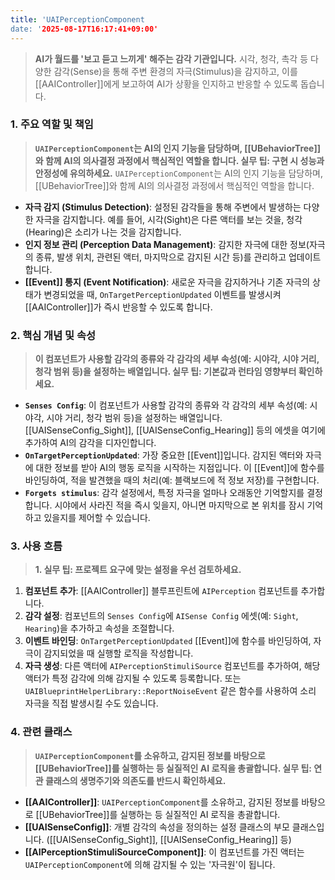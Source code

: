 ```yaml
---
title: 'UAIPerceptionComponent
date: '2025-08-17T16:17:41+09:00'
---
```




> **AI가 월드를 '보고 듣고 느끼게' 해주는 감각 기관입니다.** 시각, 청각, 촉각 등 다양한 감각(Sense)을 통해 주변 환경의 자극(Stimulus)을 감지하고, 이를 [[AAIController]]에게 보고하여 AI가 상황을 인지하고 반응할 수 있도록 돕습니다.

### **1. 주요 역할 및 책임**
> **`UAIPerceptionComponent`는 AI의 인지 기능을 담당하며, [[UBehaviorTree]]와 함께 AI의 의사결정 과정에서 핵심적인 역할을 합니다. 실무 팁: 구현 시 성능과 안정성에 유의하세요.**
`UAIPerceptionComponent`는 AI의 인지 기능을 담당하며, [[UBehaviorTree]]와 함께 AI의 의사결정 과정에서 핵심적인 역할을 합니다.
* **자극 감지 (Stimulus Detection)**:
	설정된 감각들을 통해 주변에서 발생하는 다양한 자극을 감지합니다. 예를 들어, 시각(Sight)은 다른 액터를 보는 것을, 청각(Hearing)은 소리가 나는 것을 감지합니다.
* **인지 정보 관리 (Perception Data Management)**:
	감지한 자극에 대한 정보(자극의 종류, 발생 위치, 관련된 액터, 마지막으로 감지된 시간 등)를 관리하고 업데이트합니다.
* **[[Event]] 통지 (Event Notification)**:
	새로운 자극을 감지하거나 기존 자극의 상태가 변경되었을 때, `OnTargetPerceptionUpdated` 이벤트를 발생시켜 [[AAIController]]가 즉시 반응할 수 있도록 합니다.

### **2. 핵심 개념 및 속성**
> **이 컴포넌트가 사용할 감각의 종류와 각 감각의 세부 속성(예: 시야각, 시야 거리, 청각 범위 등)을 설정하는 배열입니다. 실무 팁: 기본값과 런타임 영향부터 확인하세요.**
* **`Senses Config`**:
	이 컴포넌트가 사용할 감각의 종류와 각 감각의 세부 속성(예: 시야각, 시야 거리, 청각 범위 등)을 설정하는 배열입니다. [[UAISenseConfig_Sight]], [[UAISenseConfig_Hearing]] 등의 에셋을 여기에 추가하여 AI의 감각을 디자인합니다.
* **`OnTargetPerceptionUpdated`**:
	가장 중요한 [[Event]]입니다. 감지된 액터와 자극에 대한 정보를 받아 AI의 행동 로직을 시작하는 지점입니다. 이 [[Event]]에 함수를 바인딩하여, 적을 발견했을 때의 처리(예: 블랙보드에 적 정보 저장)를 구현합니다.
* **`Forgets stimulus`**:
	감각 설정에서, 특정 자극을 얼마나 오래동안 기억할지를 결정합니다. 시야에서 사라진 적을 즉시 잊을지, 아니면 마지막으로 본 위치를 잠시 기억하고 있을지를 제어할 수 있습니다.

### **3. 사용 흐름**
> **1. 실무 팁: 프로젝트 요구에 맞는 설정을 우선 검토하세요.**
1.  **컴포넌트 추가**:
	[[AAIController]] 블루프린트에 `AIPerception` 컴포넌트를 추가합니다.
2.  **감각 설정**:
	컴포넌트의 `Senses Config`에 `AISense Config` 에셋(예: `Sight`, `Hearing`)을 추가하고 속성을 조절합니다.
3.  **이벤트 바인딩**:
	`OnTargetPerceptionUpdated` [[Event]]에 함수를 바인딩하여, 자극이 감지되었을 때 실행할 로직을 작성합니다.
4.  **자극 생성**:
	다른 액터에 `AIPerceptionStimuliSource` 컴포넌트를 추가하여, 해당 액터가 특정 감각에 의해 감지될 수 있도록 등록합니다. 또는 `UAIBlueprintHelperLibrary::ReportNoiseEvent` 같은 함수를 사용하여 소리 자극을 직접 발생시킬 수도 있습니다.

### **4. 관련 클래스**
> **`UAIPerceptionComponent`를 소유하고, 감지된 정보를 바탕으로 [[UBehaviorTree]]를 실행하는 등 실질적인 AI 로직을 총괄합니다. 실무 팁: 연관 클래스의 생명주기와 의존도를 반드시 확인하세요.**
* **[[AAIController]]**:
	`UAIPerceptionComponent`를 소유하고, 감지된 정보를 바탕으로 [[UBehaviorTree]]를 실행하는 등 실질적인 AI 로직을 총괄합니다.
* **[[UAISenseConfig]]**:
	개별 감각의 속성을 정의하는 설정 클래스의 부모 클래스입니다. ([[UAISenseConfig_Sight]], [[UAISenseConfig_Hearing]] 등)
* **[[AIPerceptionStimuliSourceComponent]]**:
	이 컴포넌트를 가진 액터는 `UAIPerceptionComponent`에 의해 감지될 수 있는 '자극원'이 됩니다.